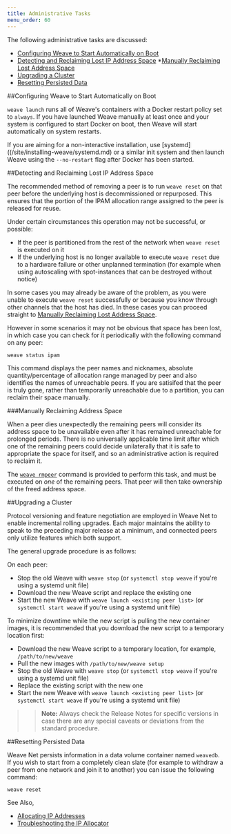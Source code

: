 ```yaml
---
title: Administrative Tasks
menu_order: 60
---
```


The following administrative tasks are discussed: 

* [Configuring Weave to Start Automatically on Boot](#start-on-boot)
* [Detecting and Reclaiming Lost IP Address Space](#detect-reclaim-ipam)
    *[Manually Reclaiming Lost Address Space](#reclaim-address-space)
* [Upgrading a Cluster](#cluster-upgrade)
* [Resetting Persisted Data](#reset)


##<a name="start-on-boot"></a>Configuring Weave to Start Automatically on Boot

`weave launch` runs all of Weave's containers with a Docker restart
policy set to `always`.  If you have launched Weave manually at least
once and your system is configured to start Docker on boot, then Weave
will start automatically on system restarts.

If you are aiming for a non-interactive installation, use
[systemd]((/site/installing-weave/systemd.md) or a similar init system and then 
launch Weave using the `--no-restart` flag after Docker has been started.

##<a name="detect-reclaim-ipam"></a>Detecting and Reclaiming Lost IP Address Space

The recommended method of removing a peer is to run `weave reset` on that
peer before the underlying host is decommissioned or repurposed. This
ensures that the portion of the IPAM allocation range assigned to the
peer is released for reuse. 

Under certain circumstances this operation may not be successful, 
or possible:

* If the peer is partitioned from the rest of the network
  when `weave reset` is executed on it
* If the underlying host is no longer available to execute `weave
  reset` due to a hardware failure or other unplanned termination (for
  example when using autoscaling with spot-instances that can be
  destroyed without notice)

In some cases you may already be aware of the problem, as you were
unable to execute `weave reset` successfully or because you know
through other channels that the host has died. In these cases you can
proceed straight to [Manually Reclaiming Lost Address Space](#reclaim-address-space).

However in some scenarios it may not be obvious that space has been
lost, in which case you can check for it periodically with the
following command on any peer:

    weave status ipam

This command displays the peer names and nicknames, absolute quantity/percentage of allocation 
range managed by peer and also identifies the names of unreachable peers. If you are satisifed
that the peer is truly gone, rather than temporarily unreachable due to a
partition, you can reclaim their space manually.

###<a name="manually-reclaim-address-space"></a>Manually Reclaiming Address Space

When a peer dies unexpectedly the remaining peers will consider its
address space to be unavailable even after it has remained unreachable
for prolonged periods. There is no universally applicable time limit
after which one of the remaining peers could decide unilaterally that
it is safe to appropriate the space for itself, and so an
administrative action is required to reclaim it.

The [`weave rmpeer`](/site/ipam/stop-remove-peers-ipam.md)
command is provided to perform this task, and must
be executed on _one_ of the remaining peers. That peer will then take
ownership of the freed address space.

##<a name="cluster-upgrade"></a>Upgrading a Cluster

Protocol versioning and feature negotiation are employed in Weave Net
to enable incremental rolling upgrades. Each major maintains
the ability to speak to the preceding major release at a minimum, and
connected peers only utilize features which both support. 

The general upgrade procedure is as follows:

On each peer:

* Stop the old Weave with `weave stop` (or `systemctl stop weave` if
  you're using a systemd unit file)
* Download the new Weave script and replace the existing one
* Start the new Weave with `weave launch <existing peer list>` (or
  `systemctl start weave` if you're using a systemd unit file)

To minimize downtime while the new script is pulling the new container images, 
it is recommended that you download the new script to a temporary location first:

* Download the new Weave script to a temporary location, for example,
  `/path/to/new/weave`
* Pull the new images with `/path/to/new/weave setup`
* Stop the old Weave with `weave stop` (or `systemctl stop weave` if
  you're using a systemd unit file)
* Replace the existing script with the new one
* Start the new Weave with `weave launch <existing peer list>` (or
  `systemctl start weave` if you're using a systemd unit file)

>>**Note:** Always check the Release Notes for specific versions in case
there are any special caveats or deviations from the standard
procedure.

##<a name="reset"></a>Resetting Persisted Data

Weave Net persists information in a data volume container named
`weavedb`. If you wish to start from a completely clean slate (for
example to withdraw a peer from one network and join it to another)
you can issue the following command:

    weave reset
    
See Also, 

 * [Allocating IP Addresses](/site/ipam.md)
 * [Troubleshooting the IP Allocator](/site/ipam/troubleshooting-ipam.md)

